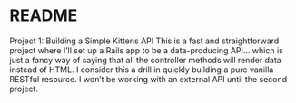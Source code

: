 # README

Project 1: Building a Simple Kittens API
This is a fast and straightforward project where I’ll set up a Rails app to be a data-producing API… which is just a fancy way of saying that all the controller methods will render data instead of HTML. I consider this a drill in quickly building a pure vanilla RESTful resource. I won’t be working with an external API until the second project.


